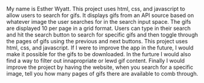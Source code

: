 My name is Esther Wyatt. This project uses html, css, and javascript to allow users to search for gifs. It displays gifs from an API source based on whatever image the user searches for in the search input space. The gifs are displayed 10 per page in a grid format. Users can type in their search and hit the search button to search for specific gifs and then toggle through the pages of gifs using the previous and next buttons. 
This project uses html, css, and javascript. If I were to improve the app in the future, I would make it possible for the gifs to be downloaded. In the furture I would also find a way to filter out innapropriate or lewd gif content. Finally I would improve the project by having the website, when you search for a specific image, tell you how many pages of gifs there are available to comb through.
